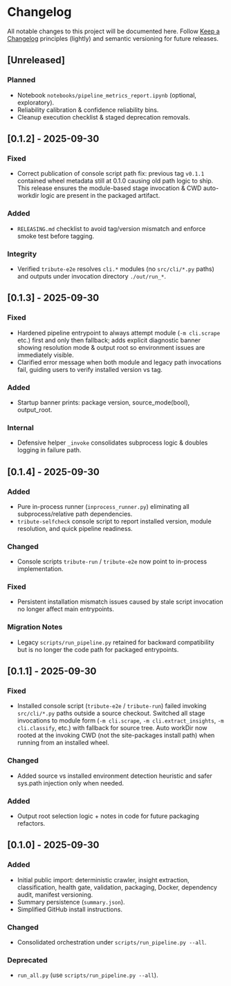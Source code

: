 # Changelog

All notable changes to this project will be documented here. Follow [Keep a Changelog](https://keepachangelog.com/en/1.0.0/) principles (lightly) and semantic versioning for future releases.

## [Unreleased]
### Planned
- Notebook `notebooks/pipeline_metrics_report.ipynb` (optional, exploratory).
- Reliability calibration & confidence reliability bins.
- Cleanup execution checklist & staged deprecation removals.

## [0.1.2] - 2025-09-30
### Fixed
- Correct publication of console script path fix: previous tag `v0.1.1` contained wheel metadata still at 0.1.0 causing old path logic to ship. This release ensures the module-based stage invocation & CWD auto-workdir logic are present in the packaged artifact.
### Added
- `RELEASING.md` checklist to avoid tag/version mismatch and enforce smoke test before tagging.
### Integrity
- Verified `tribute-e2e` resolves `cli.*` modules (no `src/cli/*.py` paths) and outputs under invocation directory `./out/run_*`.

## [0.1.3] - 2025-09-30
### Fixed
- Hardened pipeline entrypoint to always attempt module (`-m cli.scrape` etc.) first and only then fallback; adds explicit diagnostic banner showing resolution mode & output root so environment issues are immediately visible.
- Clarified error message when both module and legacy path invocations fail, guiding users to verify installed version vs tag.
### Added
- Startup banner prints: package version, source_mode(bool), output_root.
### Internal
- Defensive helper `_invoke` consolidates subprocess logic & doubles logging in failure path.

## [0.1.4] - 2025-09-30
### Added
- Pure in-process runner (`inprocess_runner.py`) eliminating all subprocess/relative path dependencies.
- `tribute-selfcheck` console script to report installed version, module resolution, and quick pipeline readiness.
### Changed
- Console scripts `tribute-run` / `tribute-e2e` now point to in-process implementation.
### Fixed
- Persistent installation mismatch issues caused by stale script invocation no longer affect main entrypoints.
### Migration Notes
- Legacy `scripts/run_pipeline.py` retained for backward compatibility but is no longer the code path for packaged entrypoints.

## [0.1.1] - 2025-09-30
### Fixed
- Installed console script (`tribute-e2e` / `tribute-run`) failed invoking `src/cli/*.py` paths outside a source checkout. Switched all stage invocations to module form (`-m cli.scrape`, `-m cli.extract_insights`, `-m cli.classify`, etc.) with fallback for source tree. Auto workDir now rooted at the invoking CWD (not the site-packages install path) when running from an installed wheel.
### Changed
- Added source vs installed environment detection heuristic and safer sys.path injection only when needed.
### Added
- Output root selection logic + notes in code for future packaging refactors.

## [0.1.0] - 2025-09-30
### Added
- Initial public import: deterministic crawler, insight extraction, classification, health gate, validation, packaging, Docker, dependency audit, manifest versioning.
 - Summary persistence (`summary.json`).
 - Simplified GitHub install instructions.
### Changed
- Consolidated orchestration under `scripts/run_pipeline.py --all`.
### Deprecated
- `run_all.py` (use `scripts/run_pipeline.py --all`).
